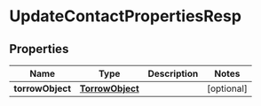 # UpdateContactPropertiesResp

## Properties
Name | Type | Description | Notes
------------ | ------------- | ------------- | -------------
**torrowObject** | [**TorrowObject**](TorrowObject.md) |  |  [optional]
